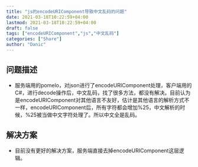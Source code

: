 ```yaml
---
title: "js的encodeURIComponent导致中文乱码的问题"
date: 2021-03-18T10:22:59+04:00
lastmod: 2021-03-18T10:22:59+04:00
draft: false
tags: ["encodeURIComponent","js","中文乱码"]
categories: ["Share"]
author: "Danic"
---
```


## 问题描述

- 服务端用的pomelo，对json进行了encodeURIComponent处理，客户端用的C#，进行decode操作后，中文乱码，找了很多方法，都没有解决。目前认为是encodeURIComponent对其他语言不友好，估计是其他语言的解析方式不一样，encodeURIComponent后，所有字符都会增加%25，中文解析的时候，%25被当做中文字符处理了。所以中文全是乱码。

## 解决方案

- 目前没有更好的解决方案，服务端直接去掉encodeURIComponent这层逻辑。